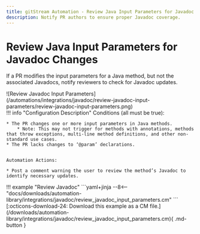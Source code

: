 ```yaml
---
title: gitStream Automation - Review Java Input Parameters for Javadoc Changes
description: Notify PR authors to ensure proper Javadoc coverage. 
---
```

# Review Java Input Parameters for Javadoc Changes

If a PR modifies the input parameters for a Java method, but not the associated Javadocs, notify reviewers to check for Javadoc updates.

<div class="automationImage" markdown="1">
![Review Javadoc Input Parameters](/automations/integrations/javadoc/review-javadoc-input-parameters/review-javadoc-input-parameters.png)
</div>
<div class="automationDescription" markdown="1">
!!! info "Configuration Description"
    Conditions (all must be true):

    * The PR changes one or more input parameters in Java methods.
        * Note: This may not trigger for methods with annotations, methods that throw exceptions, multi-line method definitions, and other non-standard use cases. 
    * The PR lacks changes to ‘@param’ declarations.


    Automation Actions:

    * Post a comment warning the user to review the method’s Javadoc to identify necessary updates.

</div>
<div class="automationExample" markdown="1">
!!! example "Review Javadoc"
    ```yaml+jinja
    --8<-- "docs/downloads/automation-library/integrations/javadoc/review_javadoc_input_parameters.cm"
    ```
    <div class="result" markdown>
      <span>
      [:octicons-download-24: Download this example as a CM file.](/downloads/automation-library/integrations/javadoc/review_javadoc_input_parameters.cm){ .md-button }
      </span>
    </div>
</div>